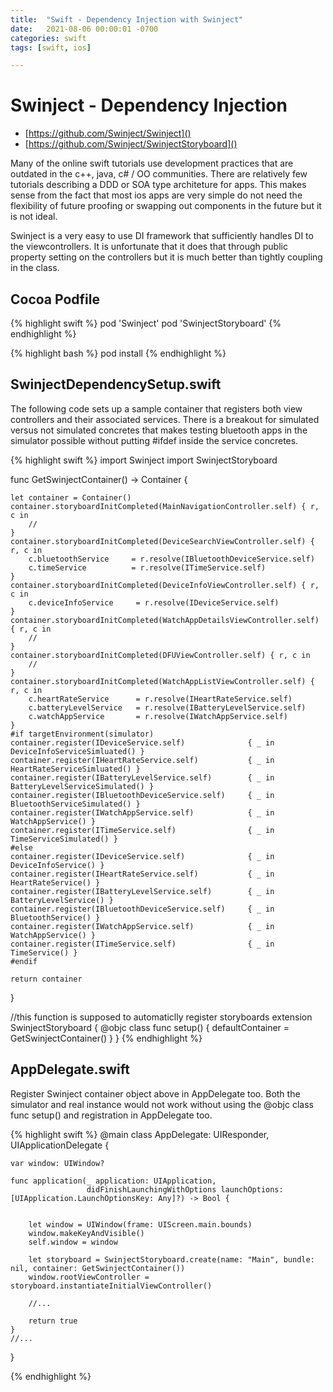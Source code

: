 ```yaml
---
title:  "Swift - Dependency Injection with Swinject"
date:   2021-08-06 00:00:01 -0700
categories: swift
tags: [swift, ios]

---
```

# Swinject - Dependency Injection

- [https://github.com/Swinject/Swinject]()
- [https://github.com/Swinject/SwinjectStoryboard]()

Many of the online swift tutorials use development practices that are outdated in the c++, java, c# / OO communities.  There are relatively few tutorials describing a DDD or SOA type architeture for apps.  This makes sense from the fact that most ios apps are very simple do not need the flexibility of future proofing or swapping out components in the future but it is not ideal.

Swinject is a very easy to use DI framework that sufficiently handles DI to the viewcontrollers.  It is unfortunate that it does that through public property setting on the controllers but it is much better than tightly coupling in the class.

## Cocoa Podfile

{% highlight swift %}
pod 'Swinject'
pod 'SwinjectStoryboard'
{% endhighlight %}

{% highlight bash %}
pod install
{% endhighlight %}

## SwinjectDependencySetup.swift

The following code sets up a sample container that registers both view controllers and their associated services.  There is a breakout for simulated versus not simulated concretes that makes testing bluetooth apps in the simulator possible without putting #ifdef inside the service concretes.

{% highlight swift %}
import Swinject
import SwinjectStoryboard

func GetSwinjectContainer() -> Container {
    
    let container = Container()
    container.storyboardInitCompleted(MainNavigationController.self) { r, c in
        //
    }
    container.storyboardInitCompleted(DeviceSearchViewController.self) { r, c in
        c.bluetoothService     = r.resolve(IBluetoothDeviceService.self)
        c.timeService          = r.resolve(ITimeService.self)
    }
    container.storyboardInitCompleted(DeviceInfoViewController.self) { r, c in
        c.deviceInfoService     = r.resolve(IDeviceService.self)
    }
    container.storyboardInitCompleted(WatchAppDetailsViewController.self) { r, c in
        //
    }
    container.storyboardInitCompleted(DFUViewController.self) { r, c in
        //
    }
    container.storyboardInitCompleted(WatchAppListViewController.self) { r, c in
        c.heartRateService      = r.resolve(IHeartRateService.self)
        c.batteryLevelService   = r.resolve(IBatteryLevelService.self)
        c.watchAppService       = r.resolve(IWatchAppService.self)
    }
    #if targetEnvironment(simulator)
    container.register(IDeviceService.self)              { _ in DeviceInfoServiceSimluated() }
    container.register(IHeartRateService.self)           { _ in HeartRateServiceSimluated() }
    container.register(IBatteryLevelService.self)        { _ in BatteryLevelServiceSimulated() }
    container.register(IBluetoothDeviceService.self)     { _ in BluetoothServiceSimulated() }
    container.register(IWatchAppService.self)            { _ in WatchAppService() }
    container.register(ITimeService.self)                { _ in TimeServiceSimulated() }
    #else
    container.register(IDeviceService.self)              { _ in DeviceInfoService() }
    container.register(IHeartRateService.self)           { _ in HeartRateService() }
    container.register(IBatteryLevelService.self)        { _ in BatteryLevelService() }
    container.register(IBluetoothDeviceService.self)     { _ in BluetoothService() }
    container.register(IWatchAppService.self)            { _ in WatchAppService() }
    container.register(ITimeService.self)                { _ in TimeService() }
    #endif
    
    return container
}

//this function is supposed to automaticlly register storyboards
extension SwinjectStoryboard {
    @objc class func setup() {
        defaultContainer = GetSwinjectContainer()
    }
}
{% endhighlight %}

## AppDelegate.swift

Register Swinject container object above in AppDelegate too.
Both the simulator and real instance would not work without using the @objc class func setup() and registration in AppDelegate too.

{% highlight swift %}
@main
class AppDelegate: UIResponder, UIApplicationDelegate {
    
    var window: UIWindow?
    
    func application(_ application: UIApplication,
                     didFinishLaunchingWithOptions launchOptions: [UIApplication.LaunchOptionsKey: Any]?) -> Bool {
        
        
        let window = UIWindow(frame: UIScreen.main.bounds)
        window.makeKeyAndVisible()
        self.window = window

        let storyboard = SwinjectStoryboard.create(name: "Main", bundle: nil, container: GetSwinjectContainer())
        window.rootViewController = storyboard.instantiateInitialViewController()

        //...
        
        return true
    }
    //...
}

{% endhighlight %}
